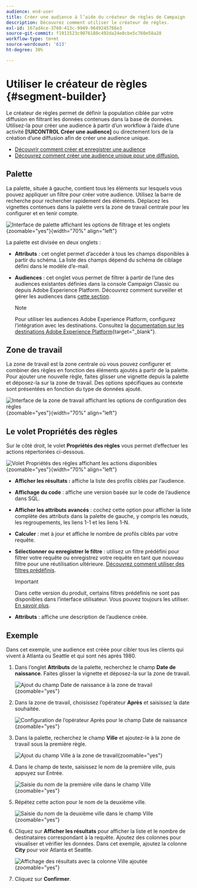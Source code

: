 ```yaml
---
audience: end-user
title: Créer une audience à l’aide du créateur de règles de Campaign
description: Découvrez comment utiliser le créateur de règles.
exl-id: 167ad4ce-3760-413c-9949-9649245766e3
source-git-commit: f1911523c9076188c492da24e0cbe5c760e58a28
workflow-type: tm+mt
source-wordcount: '613'
ht-degree: 30%

---
```


# Utiliser le créateur de règles {#segment-builder}

Le créateur de règles permet de définir la population ciblée par votre diffusion en filtrant les données contenues dans la base de données. Utilisez-la pour créer une audience à partir d’un workflow à l’aide d’une activité **[!UICONTROL Créer une audience]** ou directement lors de la création d’une diffusion afin de créer une audience unique.

* [Découvrir comment créer et enregistrer une audience](create-audience.md)
* [Découvrez comment créer une audience unique pour une diffusion.](one-time-audience.md)

## Palette

La palette, située à gauche, contient tous les éléments sur lesquels vous pouvez appliquer un filtre pour créer votre audience. Utilisez la barre de recherche pour rechercher rapidement des éléments. Déplacez les vignettes contenues dans la palette vers la zone de travail centrale pour les configurer et en tenir compte.

![Interface de palette affichant les options de filtrage et les onglets](assets/segment-builder2.png){zoomable="yes"}{width="70%" align="left"}

La palette est divisée en deux onglets :

* **Attributs** : cet onglet permet d’accéder à tous les champs disponibles à partir du schéma. La liste des champs dépend du schéma de ciblage défini dans le modèle d’e-mail.

* **Audiences** : cet onglet vous permet de filtrer à partir de l’une des audiences existantes définies dans la console Campaign Classic ou depuis Adobe Experience Platform. Découvrez comment surveiller et gérer les audiences dans [cette section](manage-audience.md).

  >[!NOTE]
  >
  >Pour utiliser les audiences Adobe Experience Platform, configurez l’intégration avec les destinations. Consultez la [documentation sur les destinations Adobe Experience Platform](https://experienceleague.adobe.com/docs/experience-platform/destinations/home.html?lang=fr){target="_blank"}.

## Zone de travail

La zone de travail est la zone centrale où vous pouvez configurer et combiner des règles en fonction des éléments ajoutés à partir de la palette. Pour ajouter une nouvelle règle, faites glisser une vignette depuis la palette et déposez-la sur la zone de travail. Des options spécifiques au contexte sont présentées en fonction du type de données ajouté.

![Interface de la zone de travail affichant les options de configuration des règles](assets/segment-builder4.png){zoomable="yes"}{width="70%" align="left"}

## Le volet Propriétés des règles

Sur le côté droit, le volet **Propriétés des règles** vous permet d’effectuer les actions répertoriées ci-dessous.

![Volet Propriétés des règles affichant les actions disponibles](assets/segment-builder5.png){zoomable="yes"}{width="70%" align="left"}

* **Afficher les résultats :** affiche la liste des profils ciblés par l’audience.
* **Affichage du code** : affiche une version basée sur le code de l’audience dans SQL.
* **Afficher les attributs avancés** : cochez cette option pour afficher la liste complète des attributs dans la palette de gauche, y compris les nœuds, les regroupements, les liens 1-1 et les liens 1-N.
* **Calculer** : met à jour et affiche le nombre de profils ciblés par votre requête.
* **Sélectionner ou enregistrer le filtre** : utilisez un filtre prédéfini pour filtrer votre requête ou enregistrez votre requête en tant que nouveau filtre pour une réutilisation ultérieure. [Découvrez comment utiliser des filtres prédéfinis](../get-started/predefined-filters.md).

  >[!IMPORTANT]
  >
  >Dans cette version du produit, certains filtres prédéfinis ne sont pas disponibles dans l’interface utilisateur. Vous pouvez toujours les utiliser. [En savoir plus](../get-started/guardrails.md#predefined-filters-filters-guardrails-limitations).

* **Attributs** : affiche une description de l’audience créée.

## Exemple

Dans cet exemple, une audience est créée pour cibler tous les clients qui vivent à Atlanta ou Seattle et qui sont nés après 1980.

1. Dans l’onglet **Attributs** de la palette, recherchez le champ **Date de naissance**. Faites glisser la vignette et déposez-la sur la zone de travail.

   ![Ajout du champ Date de naissance à la zone de travail](assets/segment-builder6.png){zoomable="yes"}

1. Dans la zone de travail, choisissez l’opérateur **Après** et saisissez la date souhaitée.

   ![Configuration de l’opérateur Après pour le champ Date de naissance](assets/segment-builder7.png){zoomable="yes"}

1. Dans la palette, recherchez le champ **Ville** et ajoutez-le à la zone de travail sous la première règle.

   ![Ajout du champ Ville à la zone de travail](assets/segment-builder8.png){zoomable="yes"}

1. Dans le champ de texte, saisissez le nom de la première ville, puis appuyez sur Entrée.

   ![Saisie du nom de la première ville dans le champ Ville](assets/segment-builder9.png){zoomable="yes"}

1. Répétez cette action pour le nom de la deuxième ville.

   ![Saisie du nom de la deuxième ville dans le champ Ville](assets/segment-builder10.png){zoomable="yes"}

1. Cliquez sur **Afficher les résultats** pour afficher la liste et le nombre de destinataires correspondant à la requête. Ajoutez des colonnes pour visualiser et vérifier les données. Dans cet exemple, ajoutez la colonne **City** pour voir Atlanta et Seattle.

   ![Affichage des résultats avec la colonne Ville ajoutée](assets/segment-builder11.png){zoomable="yes"}

1. Cliquez sur **Confirmer**.